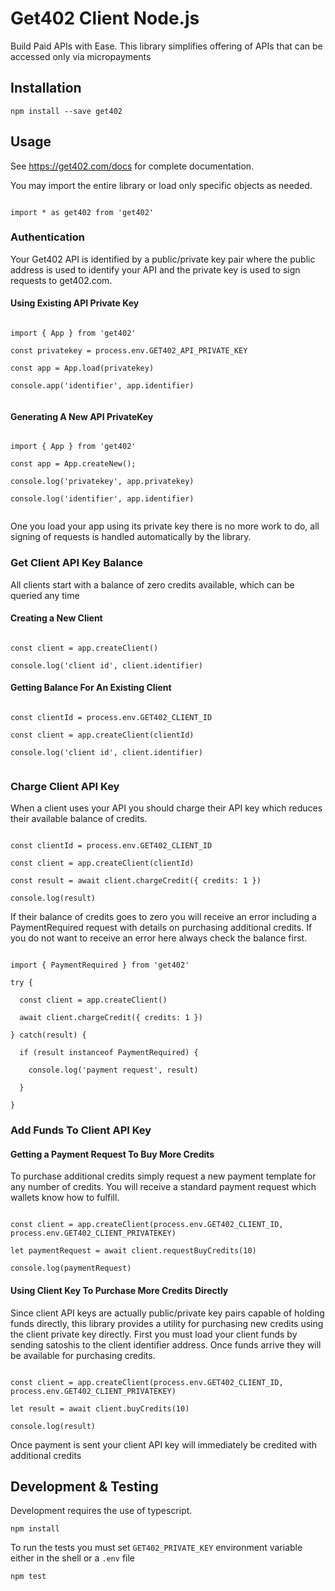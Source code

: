 
# Get402 Client Node.js

Build Paid APIs with Ease. This library simplifies offering of APIs that can be accessed only via micropayments

## Installation

```
npm install --save get402
```

## Usage

See https://get402.com/docs for complete documentation.

You may import the entire library or load only specific objects as needed.

```

import * as get402 from 'get402'

```

### Authentication

Your Get402 API is identified by a public/private key pair where the public address is used to identify your API and the
private key is used to sign requests to get402.com.

#### Using Existing API Private Key

```

import { App } from 'get402'

const privatekey = process.env.GET402_API_PRIVATE_KEY

const app = App.load(privatekey)

console.app('identifier', app.identifier)


```

#### Generating A New API PrivateKey

```

import { App } from 'get402'

const app = App.createNew();

console.log('privatekey', app.privatekey)

console.log('identifier', app.identifier)


```

One you load your app using its private key there is no more work to do, all signing of requests is handled
automatically by the library.

### Get Client API Key Balance 

All clients start with a balance of zero credits available, which can be queried any time

#### Creating a New Client

```

const client = app.createClient()

console.log('client id', client.identifier)

```

#### Getting Balance For An Existing Client

```

const clientId = process.env.GET402_CLIENT_ID

const client = app.createClient(clientId)

console.log('client id', client.identifier)


```

### Charge Client API Key

When a client uses your API you should charge their API key which reduces their available balance of credits.

```

const clientId = process.env.GET402_CLIENT_ID

const client = app.createClient(clientId)

const result = await client.chargeCredit({ credits: 1 })

console.log(result)

```

If their balance of credits goes to zero you will receive an error including a PaymentRequired request with details
on purchasing additional credits. If you do not want to receive an error here always check the balance first.

```

import { PaymentRequired } from 'get402'

try {

  const client = app.createClient()

  await client.chargeCredit({ credits: 1 })

} catch(result) {
  
  if (result instanceof PaymentRequired) {

    console.log('payment request', result)

  }

}

```


### Add Funds To Client API Key

#### Getting a Payment Request To Buy More Credits

To purchase additional credits simply request a new payment template for any number of credits. You will receive a
standard payment request which wallets know how to fulfill.

```

const client = app.createClient(process.env.GET402_CLIENT_ID, process.env.GET402_CLIENT_PRIVATEKEY)

let paymentRequest = await client.requestBuyCredits(10)

console.log(paymentRequest)

```


#### Using Client Key To Purchase More Credits Directly

Since client API keys are actually public/private key pairs capable of holding funds directly, this library provides
a utility for purchasing new credits using the client private key directly. First you must load your client funds
by sending satoshis to the client identifier address. Once funds arrive they will be available for purchasing credits.

```

const client = app.createClient(process.env.GET402_CLIENT_ID, process.env.GET402_CLIENT_PRIVATEKEY)

let result = await client.buyCredits(10)

console.log(result)

```

Once payment is sent your client API key will immediately be credited with additional credits


## Development & Testing

Development requires the use of typescript.

```
npm install
```

To run the tests you must set `GET402_PRIVATE_KEY` environment variable either in the shell or a `.env` file

```
npm test
```

